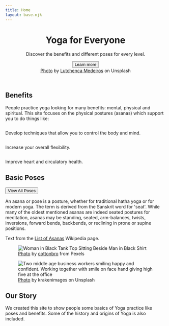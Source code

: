 ```yaml
---
title: Home
layout: base.njk
---
```



<header class="home-header">
    <div class="home-info">
        <h1 class="home-title">Yoga for Everyone</h1>
        <p class="home-header-text">Discover the benefits and different poses for every level.</p>
        <a href="/benefits"><button class="button active home-cta" >Learn more</button></a>
    </div>
    <figcaption class="caption">
        <a href="https://unsplash.com/photos/FcSYIRwh4Bw?utm_source=unsplash&utm_medium=referral&utm_content=creditShareLink">Photo</a> by <a href="https://unsplash.com/@lutchenca?utm_source=unsplash&utm_medium=referral&utm_content=creditCopyText">Lutchenca Medeiros</a> on Unsplash
    </figcaption>
</header>

<section class="benefits">
    <h2>Benefits</h2>
    <p class="benefits-text">People practice yoga looking for many benefits: mental, physical and spiritual. This site focuses on the physical postures (asanas) which support you to do things like:  </p>
    <div class="benefits-examples">
        <div class="example-techniques">
            <img src="/images/techniques.png" alt="">
            <p>Develop techniques that allow you to control the body and mind.</p>
        </div>
        <div class="example-flexibility">
            <img src="/images/flexibility.png" alt=""> 
            <p>Increase your overall flexibility.</p>
        </div>
        <div class="example-heart">
            <img src="/images/heart.png" alt="">
            <p>Improve heart and circulatory health.</p>
        </div>
    </div>
</section>

<section class="home-basic-poses">
    <h2>Basic Poses</h2>
    <div class="basic-poses-cta">
        <a href="/poses"><button class="button active">View All Poses</button></a>
    </div>
    <div class="basic-poses-text">
        <p>An asana or pose is a posture, whether for traditional hatha yoga or for modern yoga. The term is derived from the Sanskrit word for 'seat'. While many of the oldest mentioned asanas are indeed seated postures for meditation, asanas may be standing, seated, arm-balances, twists, inversions, forward bends, backbends, or reclining in prone or supine positions. </p>
        <div class="cite">
            <p>Text from the <a href="https://en.wikipedia.org/wiki/List_of_asanas">List of Asanas</a> Wikipedia page.</p>
        </div>
    </div>
    <div class="basic-poses-image">
        <figure>
            <img src="/images/home-basics.jpeg" alt="Woman in Black Tank Top Sitting Beside Man in Black Shirt">
            <figcaption class="caption"><a href="https://www.pexels.com/photo/woman-in-black-tank-top-sitting-beside-man-in-black-shirt-4327033/">Photo</a> by <a href="https://www.pexels.com/@cottonbro?utm_content=attributionCopyText&utm_medium=referral&utm_source=pexels">cottonbro</a> from Pexels</figcaption>
        </figure>
    </div>
</section>

<section class="home-about">
    <div class="about-image">
        <figure>
            <img src="/images/krakenimages-376KN_ISplE-unsplash-home.jpg" alt="Two middle age business workers smiling happy and confident. Working together with smile on face hand giving high five at the office"> 
            <figcaption class="caption"><a href="https://unsplash.com/photos/376KN_ISplE?utm_source=unsplash&utm_medium=referral&utm_content=creditShareLink">Photo</a> by krakenimages on Unsplash</figcaption>
        </figure>
    </div>
    <div class="about-info">
        <h2>Our Story</h2>
        <p>We created this site to show people some basics of Yoga practice like poses and benefits. Some of the history and origins of Yoga is also included.</p>
    </div>
</section>